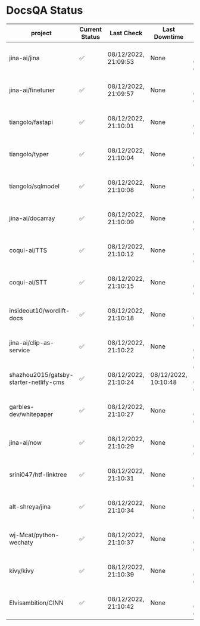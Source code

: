 # DocsQA Status

|               project                |Current Status|     Last Check     |   Last Downtime    |              % Uptime              |
|--------------------------------------|--------------|--------------------|--------------------|------------------------------------|
|jina-ai/jina                          |✅            |08/12/2022, 21:09:53|None                |100.000 (since 08/11/2022, 05:10:08)|
|jina-ai/finetuner                     |✅            |08/12/2022, 21:09:57|None                |100.000 (since 08/11/2022, 05:10:08)|
|tiangolo/fastapi                      |✅            |08/12/2022, 21:10:01|None                |100.000 (since 08/11/2022, 05:10:08)|
|tiangolo/typer                        |✅            |08/12/2022, 21:10:04|None                |100.000 (since 08/11/2022, 05:10:08)|
|tiangolo/sqlmodel                     |✅            |08/12/2022, 21:10:08|None                |100.000 (since 08/11/2022, 05:10:08)|
|jina-ai/docarray                      |✅            |08/12/2022, 21:10:09|None                |100.000 (since 08/11/2022, 05:10:08)|
|coqui-ai/TTS                          |✅            |08/12/2022, 21:10:12|None                |100.000 (since 08/11/2022, 05:10:08)|
|coqui-ai/STT                          |✅            |08/12/2022, 21:10:15|None                |100.000 (since 08/11/2022, 05:10:08)|
|insideout10/wordlift-docs             |✅            |08/12/2022, 21:10:18|None                |100.000 (since 08/11/2022, 05:10:08)|
|jina-ai/clip-as-service               |✅            |08/12/2022, 21:10:22|None                |100.000 (since 08/11/2022, 05:10:08)|
|shazhou2015/gatsby-starter-netlify-cms|✅            |08/12/2022, 21:10:24|08/12/2022, 10:10:48|68.690 (since 08/11/2022, 05:10:08) |
|garbles-dev/whitepaper                |✅            |08/12/2022, 21:10:27|None                |100.000 (since 08/11/2022, 05:10:08)|
|jina-ai/now                           |✅            |08/12/2022, 21:10:29|None                |100.000 (since 08/11/2022, 05:10:08)|
|srini047/htf-linktree                 |✅            |08/12/2022, 21:10:31|None                |100.000 (since 08/11/2022, 05:10:08)|
|alt-shreya/jina                       |✅            |08/12/2022, 21:10:34|None                |100.000 (since 08/11/2022, 05:10:08)|
|wj-Mcat/python-wechaty                |✅            |08/12/2022, 21:10:37|None                |100.000 (since 08/11/2022, 05:10:08)|
|kivy/kivy                             |✅            |08/12/2022, 21:10:39|None                |100.000 (since 08/11/2022, 05:10:08)|
|Elvisambition/CINN                    |✅            |08/12/2022, 21:10:42|None                |100.000 (since 08/11/2022, 05:10:08)|
